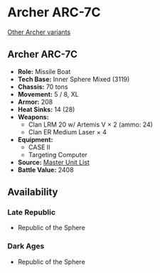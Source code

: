 # Archer ARC-7C 

[Other Archer variants](../archer.md) 

## Archer ARC-7C 

- **Role:** Missile Boat 
- **Tech Base:** Inner Sphere Mixed (3119) 
- **Chassis:** 70 tons 
- **Movement:** 5 / 8, XL 
- **Armor:** 208 
- **Heat Sinks:** 14 (28) 
- **Weapons:** 
  - Clan LRM 20 w/ Artemis V × 2 (ammo: 24) 
  - Clan ER Medium Laser × 4 
- **Equipment:** 
  - CASE II 
  - Targeting Computer 
- **Source:** [Master Unit List](http://masterunitlist.info/Unit/Details/7731/archer-arc-7c) 
- **Battle Value:** 2408 

## Availability 

### Late Republic 

- Republic of the Sphere 

### Dark Ages 

- Republic of the Sphere 

